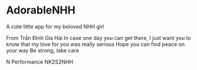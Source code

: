 # AdorableNHH
A cute little app for my beloved NHH girl 

From Trần Đình Gia Hải 
In case one day you can get there, I just want you to know that my love for you was really serious
Hope you can find peace on your way
Be strong, take care

N Performance
NK2S2NHH
